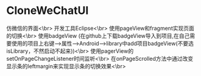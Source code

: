 # CloneWeChatUI
仿微信的界面<\br>
开发工具Eclipse<\br>
使用pageView和fragment实现页面的切换<\br>
使用badgeView (在github上下载badgeView导入到项目,在自己需要使用的项目上右键-->属性-->Android-->library中add项目badgeView(不要选isLibrary，不然启动不起来))<\br>
使用pagerView的setOnPageChangeListener时间监听<\br>
在onPageScrolled方法中通过改变显示条的leftmargin来实现显示条的切换效果<\br>
